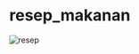 # resep_makanan
![resep](https://github.com/user-attachments/assets/e1abaf6d-3c1d-453a-b073-4a85eaad9e75)


